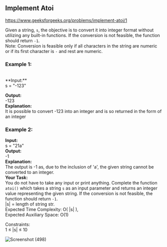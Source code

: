 ## Implement Atoi

https://www.geeksforgeeks.org/problems/implement-atoi/1

Given a string, `s`, the objective is to convert it into integer format without utilizing any built-in functions. If the conversion is not feasible, the function should return `-1`.
 <br>
Note: Conversion is feasible only if all characters in the string are numeric or if its first character is `-` and rest are numeric.
 <br>
### Example 1:
 <br>
**Input:** <br>
s = "-123" <br>

**Output:** <br> 
-123 <br>
**Explanation:** <br>
It is possible to convert -123 into an integer 
and is so returned in the form of an integer <br>

### Example 2: <br>

**Input:** <br>
s = "21a" <br>
**Output:** <br>
-1 <br>
**Explanation:** <br> 
The output is -1 as, due to the inclusion of 'a',
the given string cannot be converted to an integer. <br>
**Your Task:** <br>
You do not have to take any input or print anything. Complete the function `atoi()` which takes a string `s` as an input parameter and returns an integer value representing the given string. If the conversion is not feasible, the function should return `-1`.
 <br>
|s| = length of string str. <br>
Expected Time Complexity: O( |s| ),  <br>
Expected Auxiliary Space: O(1) <br>

Constraints: <br>
1 ≤ |s| ≤ 10 <br>

![Screenshot (498)](https://github.com/shanvii/DSA-GFG-Coding-questions/assets/81086303/dd19a6d5-59e8-4ef7-86f5-81a0c925683d)
